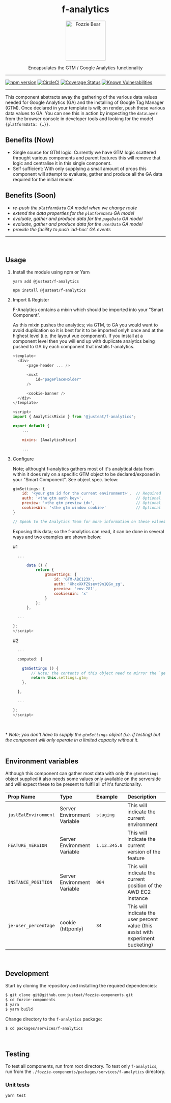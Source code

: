 <div align="center">

# f-analytics

<img width="125" alt="Fozzie Bear" src="../../../../bear.png" />

Encapsulates the GTM / Google Analytics functionality

</div>

---

[![npm version](https://badge.fury.io/js/%40justeat%2Ff-analytics.svg)](https://badge.fury.io/js/%40justeat%2Ff-analytics)
[![CircleCI](https://circleci.com/gh/justeat/fozzie-components.svg?style=svg)](https://circleci.com/gh/justeat/workflows/fozzie-components)
[![Coverage Status](https://coveralls.io/repos/github/justeat/f-analytics/badge.svg)](https://coveralls.io/github/justeat/f-analytics)
[![Known Vulnerabilities](https://snyk.io/test/github/justeat/f-analytics/badge.svg?targetFile=package.json)](https://snyk.io/test/github/justeat/f-analytics?targetFile=package.json)

---
This component abstracts away the gathering of the various data values needed for Google Analytics (GA) and the installing of Google Tag Manager (GTM).  Once declared in your template is will; on render, push these various data values to GA.  You can see this in action by inspecting the `dataLayer` from the browser console in developer tools and looking for the model `{platformData: {…}}`.


## Benefits (Now)
- Single source for GTM logic: Currently we have GTM logic scattered throught various components and parent features this will remove that logic and centralise it in this single component.
- Self sufficient: With only supplying a small amount of props this component will attempt to evaluate, gather and produce all the GA data required for the initial render.

## Benefits (Soon)
- _re-push the `platformData` GA model when we change route_
- _extend the data properties for the `platformData` GA model_
- _evaluate, gather and produce data for the `pageData` GA model_
- _evaluate, gather and produce data for the `userData` GA model_
- _provide the facility to push 'ad-hoc' GA events_
<hr></br>

## Usage

1.  Install the module using npm or Yarn
    ```
    yarn add @justeat/f-analytics
    ```
    ```
    npm install @justeat/f-analytics
    ```

2.  Import & Register

    <p>
    F-Analytics contains a mixin which should be imported into your "Smart Component".
    </p>
    <p>
    As this mixin pushes the analytics; via GTM, to GA you would want to avoid duplication so it is best for it to be imported onlyh once and at the highest level (i.e. the layout vue component).  If you install at a component level then you will end up with duplicate analytics being pushed to GA by each component that installs f-analytics.
    </p>

    ```js
    <template>
      <div>
          <page-header ... />

          <nuxt
              id="pagePlaceHolder"
          />

          <cookie-banner />
      </div>
    </template>

    <script>
    import { AnalyticsMixin } from '@justeat/f-analytics';

    export default {
        ...

        mixins: [AnalyticsMixin]

        ...
    ```
3.  Configure

    <p>
    Note; althought f-analytics gathers most of it's analytical data from within it does rely on a specific GTM object to be declared/exposed in your "Smart Component". See object spec. below:
    </p>

    ```js
    gtmSettings: {
        id: '<your gtm id for the current environment>',  // Required
        auth: '<the gtm auth key>',                       // Optional
        preview: '<the gtm preview id>',                  // Optional
        cookiesWin: '<the gtm window cookie>'             // Optional
    }

    // Speak to the Analytics Team for more information on these values
    ```
    <p>
    Exposing this data; so the f-analytics can read, it can be done in several ways and two examples are shown below:
    </p>

    #1
    ```js
      ...

          data () {
              return {
                  gtmSettings: {
                      id: 'GTM-ABC123X',
                      auth: 'XhcxXXfZ9sevt9n1QGx_zg',
                      preview: 'env-281',
                      cookiesWin: 'x'
                  }
              };
          },

      ...

    };
    </script>
    ```
    #2
    ```js
      ...

      computed: {

        gtmSettings () {
            // Note; the contents of this object need to mirror the `getSettings` object content
            return this.settings.gtm;
        },

      },

      ...

    };
    </script>
    ```
</br>

\*  _Note; you don't have to supply the `gtmSettings` object (i.e. if testing) but the component will only operate in a limited capacity without it._
</br></br>

## Environment variables
Although this component can gather most data with only the `gtmSettings` object supplied it also needs some values only available on the serverside and will expect these to be present to fulfil all of it's functionality.

| Prop Name | Type | Example |  Description |
| :----- | :----- | :----- | :----------- |
| `justEatEnvironment` | Server Environment Variable | `staging` | This will indicate the current environment |
| `FEATURE_VERSION` | Server Environment Variable | `1.12.345.0` | This will indicate the current version of the feature |
| `INSTANCE_POSITION` | Server Environment Variable | `004` | This will indicate the current position of the AWD EC2 instance |
| `je-user_percentage` | cookie (httponly) | `34` | This will indicate the user percent value (this assist with experiment bucketing) |
</br>

## Development

Start by cloning the repository and installing the required dependencies:

```sh
$ git clone git@github.com:justeat/fozzie-components.git
$ cd fozzie-components
$ yarn
$ yarn build
```

Change directory to the `f-analytics` package:

```sh
$ cd packages/services/f-analytics
```
</br>

## Testing

To test all components, run from root directory.
To test only `f-analytics`, run from the `./fozzie-components/packages/services/f-analytics` directory.

### Unit tests

```sh
yarn test
```
